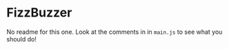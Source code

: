 # FizzBuzzer

No readme for this one. Look at the comments in in `main.js` to see what you should do!